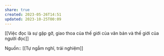 ```yaml
---
share: true
created: 2023-05-26T14:51
updated: 2023-10-25T00:09
---
```

[[Việc đọc là sự gặp gỡ, giao thoa của thế giới của văn bản và thế giới của người đọc]]

Nguồn:: [[Tự ngẫm nghĩ, trải nghiệm]]
